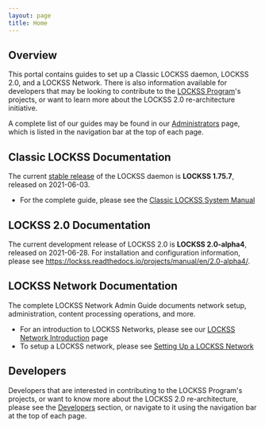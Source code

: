 ```yaml
---
layout: page
title: Home
---
```


## Overview

This portal contains guides to set up a Classic LOCKSS daemon, LOCKSS 2.0, and a LOCKSS Network. There is also information available for developers that may be looking to contribute to the [LOCKSS Program](https://www.lockss.org/)'s projects, or want to learn more about the LOCKSS 2.0 re-architecture initiative.

A complete list of our guides may be found in our [Administrators](administrators/) page, which is listed in the navigation bar at the top of each page.

## Classic LOCKSS Documentation

The current [stable release](administrators/index#stable) of the LOCKSS daemon is **LOCKSS 1.75.7**, released on 2021-06-03.

*   For the complete guide, please see the [Classic LOCKSS System Manual](administrators/classic-lockss/)

## LOCKSS 2.0 Documentation

The current development release of LOCKSS 2.0 is **LOCKSS 2.0-alpha4**, released on 2021-06-28. For installation and configuration information, please see <https://lockss.readthedocs.io/projects/manual/en/2.0-alpha4/>.

## LOCKSS Network Documentation

The complete LOCKSS Network Admin Guide documents network setup, administration, content processing operations, and more.

*   For an introduction to LOCKSS Networks, please see our [LOCKSS Network Introduction](administrators/admin/introduction) page
*   To setup a LOCKSS network, please see [Setting Up a LOCKSS Network](administrators/admin/setting-up/)

## Developers

Developers that are interested in contributing to the LOCKSS Program's projects, or want to know more about the LOCKSS 2.0 re-architecture, please see the [Developers](developers) section, or navigate to it using the navigation bar at the top of each page.
